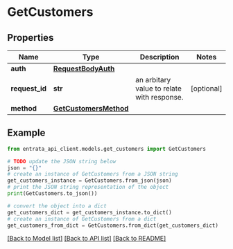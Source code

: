 # GetCustomers


## Properties

Name | Type | Description | Notes
------------ | ------------- | ------------- | -------------
**auth** | [**RequestBodyAuth**](RequestBodyAuth.md) |  | 
**request_id** | **str** | an arbitary value to relate with response. | [optional] 
**method** | [**GetCustomersMethod**](GetCustomersMethod.md) |  | 

## Example

```python
from entrata_api_client.models.get_customers import GetCustomers

# TODO update the JSON string below
json = "{}"
# create an instance of GetCustomers from a JSON string
get_customers_instance = GetCustomers.from_json(json)
# print the JSON string representation of the object
print(GetCustomers.to_json())

# convert the object into a dict
get_customers_dict = get_customers_instance.to_dict()
# create an instance of GetCustomers from a dict
get_customers_from_dict = GetCustomers.from_dict(get_customers_dict)
```
[[Back to Model list]](../README.md#documentation-for-models) [[Back to API list]](../README.md#documentation-for-api-endpoints) [[Back to README]](../README.md)


